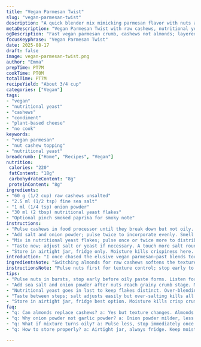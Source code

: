 ```yaml
---
title: "Vegan Parmesan Twist"
slug: "vegan-parmesan-twist"
description: "A quick blender mix mimicking parmesan flavor with nuts and nutritional yeast. Almonds swapped with cashews for creaminess, onion powder in place of garlic powder for a subtle sharpness. Salt adjusted to balance umami without overpowering. Flaked nutritional yeast adds cheesy depth. Blending into a fine crumb, perfect for topping pasta, salads, or roasting veggies. Keeps refrigerated up to 4 weeks if sealed tight."
metaDescription: "Vegan Parmesan Twist with raw cashews, nutritional yeast, and sea salt makes crumbly, cheesy topping. Stores 4 weeks refrigerated in airtight jar."
ogDescription: "Fast vegan parmesan crumb, cashews not almonds; layered texture, umami sea salt, subtle onion powder, smoky paprika optional. Store cold, lasts weeks."
focusKeyphrase: "Vegan Parmesan Twist"
date: 2025-08-17
draft: false
image: vegan-parmesan-twist.png
author: "Emma"
prepTime: PT7M
cookTime: PT0M
totalTime: PT7M
recipeYield: "About 3/4 cup"
categories: ["Vegan"]
tags:
- "vegan"
- "nutritional yeast"
- "cashews"
- "condiment"
- "plant-based cheese"
- "no cook"
keywords:
- "vegan parmesan"
- "nut cashew topping"
- "nutritional yeast"
breadcrumb: ["Home", "Recipes", "Vegan"]
nutrition: 
 calories: "220"
 fatContent: "18g"
 carbohydrateContent: "8g"
 proteinContent: "8g"
ingredients:
- "60 g (1/2 cup) raw cashews unsalted"
- "2.5 ml (1/2 tsp) fine sea salt"
- "1 ml (1/4 tsp) onion powder"
- "30 ml (2 tbsp) nutritional yeast flakes"
- "Optional pinch smoked paprika for smoky note"
instructions:
- "Pulse cashews in food processor until they break down but not oily. Watch the texture change—should be grainy with tiny bits, not creamy; stop before it turns paste."
- "Add salt and onion powder; pulse twice to incorporate evenly. Smell should jump, sharper than plain nuts."
- "Mix in nutritional yeast flakes; pulse once or twice more to distribute without grinding yeast too fine—it’s about contrasts in texture."
- "Taste now; adjust salt or yeast if necessary. A touch more salt rounds flavors, too much kills balance. You want cheesy tang that’s subtle, not punchy."
- "Store in airtight jar, fridge only. Moisture kills crispiness here. I’ve tested shelf life—around 4 weeks before it loses fresh flavor."
introduction: "I once chased the elusive vegan parmesan—past blends too gritty, some too oily. The switch from almonds to cashews changed the game; softer bite, more natural creaminess without paste. Nutritional yeast? Essential. Garlic is classic but swapping in onion powder perked things up—a subtle, less aggressive tang that plays nice with other dishes. Salt beware—overdo it and everything falls flat; just enough to coax umami. Texture’s king here; fine but not powdery. Learned chopping in stages, listening for those tiny nut crunch sounds before stopping—always tempting to over-process. Smell guides me—earthy nuts with that yeast twang; too faint means underdone, too strong suggests over processed. Refrigerator is best—humidity’s enemy. This mix? Not just a condiment, it's a kitchen secret sass from my pantry to your plate."
ingredientsNote: "Switching almonds for raw cashews softens the texture, great if you want less grit but don’t puree too long or they'll turn buttery fast. Nutritional yeast provides that cheesy depth without dairy but get good quality flakes—some taste straight up cardboard. Onion powder replaces garlic powder here for an odd but effective twist; less punch, more rounded flavor profile, worked surprisingly well in salads and pastas. Salting early in the mix helps distribute flavor more evenly; using sea salt gives a cleaner lift versus regular table salt. Smoked paprika is optional but adds a great complexity if you want a smoky undertone without heat. Keep nuts raw and dry—roasting before blending can intensify flavor but also risk oil leakage that clumps the mixture."
instructionsNote: "Pulse nuts first for texture control; stop early to avoid creamy paste. Listen for cracking sounds—sign they’re breaking down but not melting. Mix in your dry spices (salt, onion powder) after nuts reach crumbly stage to prevent uneven distribution. Add nutritional yeast last to maintain its flaky character—overprocessing yeast can create a powder that loses the mouthfeel and aroma you want. Taste after each step—adjust salt or spices gradually. For storage, use an airtight jar, refrigerate immediately—avoid moisture contamination by using a dry spoon each time. Great as topping on hot pasta, where residual warmth releases aroma without melting the mixture, or as final sprinkle on salads for crunchy bursts. Skip blitzing into powder to preserve contrast; texture is what makes it special."
tips:
- "Pulse nuts in bursts, stop early before oily paste forms. Listen for faint cracking sounds. Texture should be crumbly with tiny particles, not powdery or creamy. Timing key—blend too long and moisture from nuts releases causing clumps. Raw, dry cashews give best crumb structure; roasted nuts risk oily mess if processed too long."
- "Add sea salt and onion powder after nuts reach grainy crumb stage. Mixing spices too soon causes uneven distribution. Salt contributes more than flavor—draws out subtle nut umami. Onion powder replaces garlic powder here, milder, less sharp, keeps crumb balanced. Use fine sea salt for a cleaner saltiness, avoid table salt’s harsh edge."
- "Nutritional yeast goes in last to keep flakes distinct. Over-blending yeast breaks flakes into powder, loses that cheesy twang and flaky texture. Pulse once or twice only. Don’t assume more blending means better; it dulls aroma and mouthfeel. Good quality yeast flakes vary—avoid cheap cardboard-like brands, they kill flavor impact."
- "Taste between steps; salt adjusts easily but over-salting kills all balance fast. Subtle salty nudge lifts umami, too much overwhelms. Small pinch smoked paprika optional for smoky depth without heat. Can skip if undesired. Spice balance tricky—small adjustments, more cautious than bold. Trust your nose for sharpness and smell of yeast."
- "Store in airtight jar, fridge best option. Moisture kills crisp crumb texture. Use dry spoon always. Shelf life around 4 weeks before flavor dulls. Freezing changes texture, not recommended. Keep away from humidity—condensation ruins crispiness. Ideal use—hot pasta or warm veggies where residual heat wakes aromas without melting the nut crumb."
faq:
- "q: Can almonds replace cashews? a: Yes but texture changes. Almonds grit more, harder to get crumbly not powder. Cashews softer, creamier bite but stop before paste. Almonds need shorter pulses. Flavor less creamy nutty, more dry. Adjust timing, check texture often."
- "q: Why onion powder not garlic powder? a: Onion powder milder, less sharp punch. Garlic powder often overpowering, masks yeast’s subtle cheesy twang. Onion blends better in crumb, smoother aroma. You could swap back but risk losing nuance—less robust but gentler taste."
- "q: What if mixture turns oily? a: Pulse less, stop immediately once bits form. Oil leaks from nuts if over-processed. Using roasted nuts makes oily paste easier to get—raw nuts preferred. Dry nuts help. Chill nuts before blending for firmer texture. Oil means pasty, not crumbly, hard to get that dry texture."
- "q: How to store properly? a: Airtight jar, always fridge. Keep moisture out, dry spoon a must. Avoid freezing—texture changes, crispiness lost. Room temp short time fine but days risk rancidity or mold if exposed. If on counter, cover well, use quickly."

---
```

